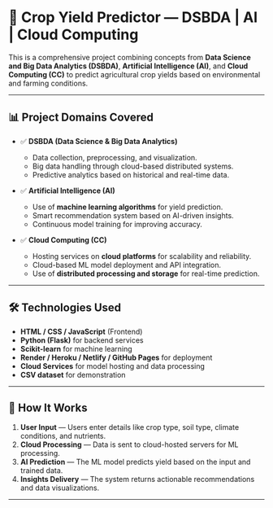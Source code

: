 # 🌾 Crop Yield Predictor — DSBDA | AI | Cloud Computing

This is a comprehensive project combining concepts from **Data Science and Big Data Analytics (DSBDA)**, **Artificial Intelligence (AI)**, and **Cloud Computing (CC)** to predict agricultural crop yields based on environmental and farming conditions.

---

## 📊 Project Domains Covered

- ✅ **DSBDA (Data Science & Big Data Analytics)**
  - Data collection, preprocessing, and visualization.
  - Big data handling through cloud-based distributed systems.
  - Predictive analytics based on historical and real-time data.

- ✅ **Artificial Intelligence (AI)**
  - Use of **machine learning algorithms** for yield prediction.
  - Smart recommendation system based on AI-driven insights.
  - Continuous model training for improving accuracy.

- ✅ **Cloud Computing (CC)**
  - Hosting services on **cloud platforms** for scalability and reliability.
  - Cloud-based ML model deployment and API integration.
  - Use of **distributed processing and storage** for real-time prediction.

---

## 🛠️ Technologies Used

- **HTML / CSS / JavaScript** (Frontend)
- **Python (Flask)** for backend services
- **Scikit-learn** for machine learning
- **Render / Heroku / Netlify / GitHub Pages** for deployment
- **Cloud Services** for model hosting and data processing
- **CSV dataset** for demonstration

---

## 📌 How It Works

1. **User Input** — Users enter details like crop type, soil type, climate conditions, and nutrients.
2. **Cloud Processing** — Data is sent to cloud-hosted servers for ML processing.
3. **AI Prediction** — The ML model predicts yield based on the input and trained data.
4. **Insights Delivery** — The system returns actionable recommendations and data visualizations.

---


